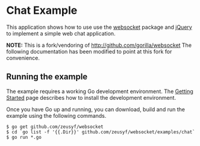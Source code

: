 # Chat Example

This application shows how to use use the
[websocket](https://github.com/zeusyf/websocket) package and
[jQuery](http://jquery.com) to implement a simple web chat application.

**NOTE:** This is a fork/vendoring of http://github.com/gorilla/websocket
The following documentation has been modified to point at this fork for
convenience.

## Running the example

The example requires a working Go development environment. The [Getting
Started](http://golang.org/doc/install) page describes how to install the
development environment.

Once you have Go up and running, you can download, build and run the example
using the following commands.

    $ go get github.com/zeusyf/websocket
    $ cd `go list -f '{{.Dir}}' github.com/zeusyf/websocket/examples/chat`
    $ go run *.go

